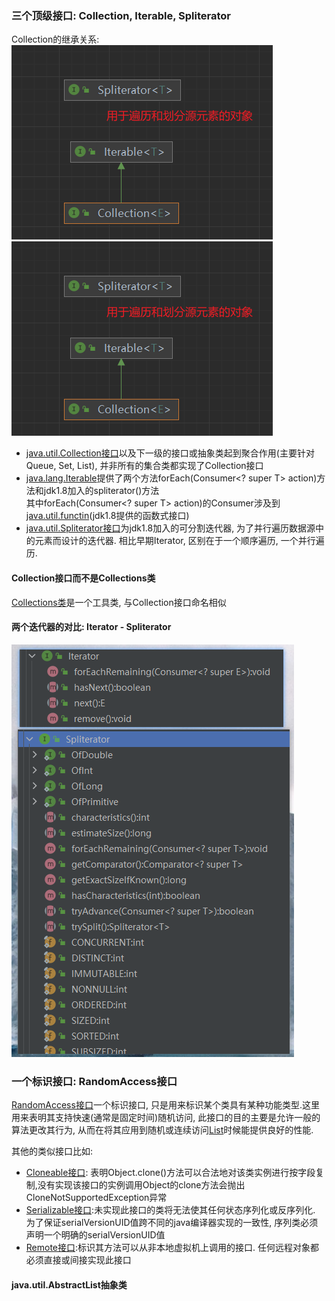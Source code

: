 
### 三个顶级接口: Collection<E>, Iterable<T>, Spliterator<T>

Collection的继承关系:<br>
<img src=".jcf_images/2ead3d5b.png"/>
![Collection的继承关系](https://github.com/mozss/read-java/raw/v4/.jcf_images/2ead3d5b.png)

- [java.util.Collection接口](src/java/util/Collection.java)以及下一级的接口或抽象类起到聚合作用(主要针对Queue, Set, List), 并非所有的集合类都实现了Collection接口
- [java.lang.Iterable](src/java/lang/Iterable.java)提供了两个方法forEach(Consumer<? super T> action)方法和jdk1.8加入的spliterator()方法<br>
其中forEach(Consumer<? super T> action)的Consumer涉及到[java.util.functin](ju.function.md)(jdk1.8提供的函数式接口)
- [java.util.Spliterator接口](src/java/util/Spliterator.java)为jdk1.8加入的可分割迭代器, 为了并行遍历数据源中的元素而设计的迭代器. 相比早期Iterator, 区别在于一个顺序遍历, 一个并行遍历.

#### Collection<E>接口而不是Collections类
[Collections类](src/java/util/Collections.java)是一个工具类, 与Collection<E>接口命名相似


#### 两个迭代器的对比: Iterator - Spliterator
![Iterator与Spliterator对比](.jcf_images/96cd701c.png)

### 一个标识接口: RandomAccess接口
[RandomAccess接口](src/java/util/RandomAccess.java)一个标识接口, 只是用来标识某个类具有某种功能类型.这里用来表明其支持快速(通常是固定时间)随机访问, 此接口的目的主要是允许一般的算法更改其行为, 从而在将其应用到随机或连续访问[List](jcf-list.md)时候能提供良好的性能.<br>

其他的类似接口比如: 
- [Cloneable接口](src/java/lang/Cloneable.java): 表明Object.clone()方法可以合法地对该类实例进行按字段复制,没有实现该接口的实例调用Object的clone方法会抛出CloneNotSupportedException异常
- [Serializable接口](src/java/io/Serializable.java):未实现此接口的类将无法使其任何状态序列化或反序列化. 为了保证serialVersionUID值跨不同的java编译器实现的一致性, 序列类必须声明一个明确的serialVersionUID值
- [Remote接口](src/java/rmi/Remote.java):标识其方法可以从非本地虚拟机上调用的接口. 任何远程对象都必须直接或间接实现此接口

#### java.util.AbstractList抽象类